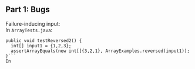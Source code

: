 ## Part 1: Bugs  
Failure-inducing input:  
In `ArrayTests.java`:  
```@Test
public void testReversed2() {
  int[] input1 = {1,2,3};
  assertArrayEquals(new int[]{3,2,1}, ArrayExamples.reversed(input1));
}```  
In 
